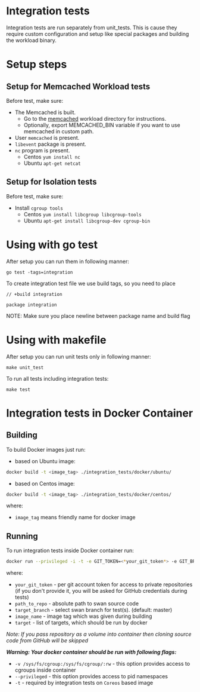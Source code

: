# Integration tests

Integration tests are run separately from unit_tests. This is cause they require custom
configuration and setup like special packages and building the workload binary.

# Setup steps

## Setup for Memcached Workload tests

Before test, make sure:
- The Memcached is built.
  - Go to the [memcached](workloads/data_caching/memcached) workload directory for instructions.
  - Optionally, export MEMCACHED_BIN variable if you want to use memcached in custom path.
- User `memcached` is present.
- `libevent` package is present.
- `nc` program is present.
  - Centos `yum install nc`
  - Ubuntu `apt-get netcat`

## Setup for Isolation tests

Before test, make sure:
- Install `cgroup tools`
  - Centos `yum install libcgroup libcgroup-tools`
  - Ubuntu `apt-get install libcgroup-dev cgroup-bin`

# Using with go test

After setup you can run them in following manner:

`go test -tags=integration`

To create integration test file we use build tags, so you need to place

```
// +build integration

package integration
```

NOTE: Make sure you place newline between package name and build flag

# Using with makefile

After setup you can run unit tests only in following manner:

`make unit_test`

To run all tests including integration tests:

`make test`

# Integration tests in Docker Container

## Building

To build Docker images just run:

- based on Ubuntu image:
```sh
docker build -t <image_tag> ./integration_tests/docker/ubuntu/
```
- based on Centos image:
```sh
docker build -t <image_tag> ./integration_tests/docker/centos/
```

where:
- `image_tag` means friendly name for docker image

## Running

To run integration tests inside Docker container run:
```sh
docker run --privileged -i -t -e GIT_TOKEN=<*your_git_token*> -e GIT_BRANCH=<*target_branch*> -v <*path_to_repo*>:/swan -v /sys/fs/cgroup:/sys/fs/cgroup/:rw --net=host <*image_name*> <*target*>
```
where:
- `your_git_token` - per git account token for access to private repositories (if you don't provide it, you will be asked for GitHub credentials during tests)
- `path_to_repo` - absolute path to swan source code
- `target_branch` - select swan branch for test(s). (default: master)
- `image_name` - image tag which was given during building
- `target` - list of targets, which should be run by docker

*Note: If you pass repository as a volume into container then cloning source code from GitHub will be skipped*

***Warning: Your docker container should be run with following flags:***
- `-v /sys/fs/cgroup:/sys/fs/cgroup/:rw` - this option provides access to cgroups inside container
- `--privileged` - this option provides access to pid namespaces 
- `-t` - required by integration tests on `Coreos` based image